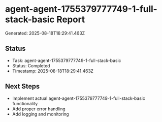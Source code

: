 # agent-agent-1755379777749-1-full-stack-basic Report

Generated: 2025-08-18T18:29:41.463Z

## Status
- Task: agent-agent-1755379777749-1-full-stack-basic
- Status: Completed
- Timestamp: 2025-08-18T18:29:41.463Z

## Next Steps
- Implement actual agent-agent-1755379777749-1-full-stack-basic functionality
- Add proper error handling
- Add logging and monitoring
